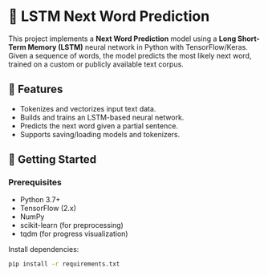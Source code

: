 # 🧠 LSTM Next Word Prediction

This project implements a **Next Word Prediction** model using a **Long Short-Term Memory (LSTM)** neural network in Python with TensorFlow/Keras. Given a sequence of words, the model predicts the most likely next word, trained on a custom or publicly available text corpus.

## 📌 Features

- Tokenizes and vectorizes input text data.
- Builds and trains an LSTM-based neural network.
- Predicts the next word given a partial sentence.
- Supports saving/loading models and tokenizers.

## 🚀 Getting Started

### Prerequisites

- Python 3.7+
- TensorFlow (2.x)
- NumPy
- scikit-learn (for preprocessing)
- tqdm (for progress visualization)

Install dependencies:

```bash
pip install -r requirements.txt
